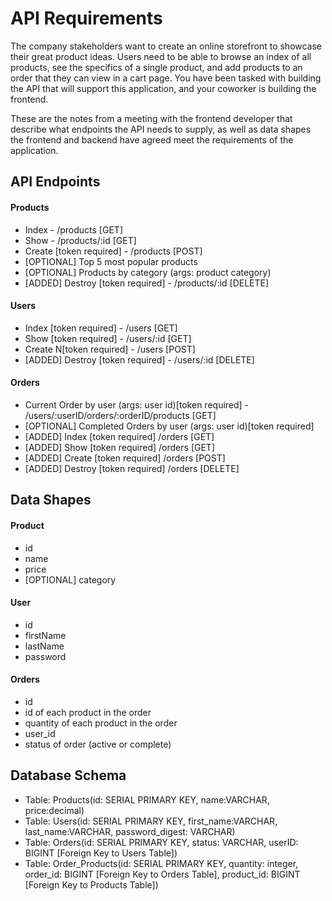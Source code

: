 # API Requirements
The company stakeholders want to create an online storefront to showcase their great product ideas. Users need to be able to browse an index of all products, see the specifics of a single product, and add products to an order that they can view in a cart page. You have been tasked with building the API that will support this application, and your coworker is building the frontend.

These are the notes from a meeting with the frontend developer that describe what endpoints the API needs to supply, as well as data shapes the frontend and backend have agreed meet the requirements of the application. 

## API Endpoints
#### Products
- Index - /products [GET]
- Show - /products/:id [GET]
- Create [token required] - /products [POST]
- [OPTIONAL] Top 5 most popular products 
- [OPTIONAL] Products by category (args: product category)
- [ADDED] Destroy [token required] - /products/:id [DELETE]

#### Users
- Index [token required] - /users [GET]
- Show [token required] - /users/:id [GET]
- Create N[token required] - /users [POST]
- [ADDED] Destroy [token required] - /users/:id [DELETE]

#### Orders
- Current Order by user (args: user id)[token required] - /users/:userID/orders/:orderID/products [GET]
- [OPTIONAL] Completed Orders by user (args: user id)[token required]
- [ADDED] Index [token required] /orders [GET]
- [ADDED] Show [token required] /orders [GET]
- [ADDED] Create [token required] /orders [POST]
- [ADDED] Destroy [token required] /orders [DELETE]

## Data Shapes
#### Product
-  id
- name
- price
- [OPTIONAL] category

#### User
- id
- firstName
- lastName
- password

#### Orders
- id
- id of each product in the order
- quantity of each product in the order
- user_id
- status of order (active or complete)

## Database Schema

- Table: Products(id: SERIAL PRIMARY KEY, name:VARCHAR, price:decimal)
- Table: Users(id: SERIAL PRIMARY KEY, first_name:VARCHAR, last_name:VARCHAR, password_digest: VARCHAR)
- Table: Orders(id: SERIAL PRIMARY KEY, status: VARCHAR, userID: BIGINT [Foreign Key to Users Table])
- Table: Order_Products(id: SERIAL PRIMARY KEY, quantity: integer, order_id: BIGINT [Foreign Key to Orders Table], product_id: BIGINT [Foreign Key to Products Table])